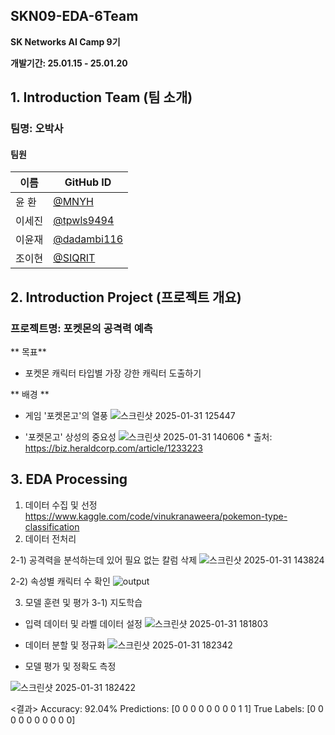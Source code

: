 ## SKN09-EDA-6Team

**SK Networks AI Camp 9기**

**개발기간: 25.01.15 - 25.01.20**



## 1. Introduction Team (팀 소개)

### 팀명: 오박사

#### **팀원**

| 이름       | GitHub ID      |
| ---------- | -------------- |
| 윤 환     | [@MNYH](https://github.com/MNYH)
| 이세진     | [@tpwls9494](https://github.com/tpwls9494)
| 이윤재     | [@dadambi116](https://github.com/dadambi116)
| 조이현     | [@SIQRIT](https://github.com/SIQRIT)



## 2. Introduction Project (프로젝트 개요)

### **프로젝트명**: 포켓몬의 공격력 예측

** 목표**
- 포켓몬 캐릭터 타입별 가장 강한 캐릭터 도출하기
  
** 배경 **
- 게임 '포켓몬고'의 열풍
  ![스크린샷 2025-01-31 125447](https://github.com/user-attachments/assets/1f17e76c-3888-41d0-9696-0a3f993606c3)
  
- '포켓몬고' 상성의 중요성
  ![스크린샷 2025-01-31 140606](https://github.com/user-attachments/assets/af2b6101-4f5d-4040-b6c6-07f8396189bf)
                                                                                    * 출처: https://biz.heraldcorp.com/article/1233223

## 3. EDA Processing
1. 데이터 수집 및 선정
   https://www.kaggle.com/code/vinukranaweera/pokemon-type-classification
2. 데이터 전처리

2-1) 공격력을 분석하는데 있어 필요 없는 칼럼 삭제
   ![스크린샷 2025-01-31 143824](https://github.com/user-attachments/assets/e1575936-89be-4b91-8699-59e39c4534c8)

2-2) 속성별 캐릭터 수 확인
  ![output](https://github.com/user-attachments/assets/e0eb5a7c-480c-40c7-afd6-58de11da90de)


3. 모델 훈련 및 평가
3-1) 지도학습
- 입력 데이터 및 라벨 데이터 설정
    ![스크린샷 2025-01-31 181803](https://github.com/user-attachments/assets/21616dbd-8fd3-4a38-919e-2592cc09aedb)
- 데이터 분할 및 정규화
![스크린샷 2025-01-31 182342](https://github.com/user-attachments/assets/0d480fad-bae7-418c-904f-5bd2b9abacc2)

- 모델 평가 및 정확도 측정
  
![스크린샷 2025-01-31 182422](https://github.com/user-attachments/assets/df25721b-7c02-4c83-8d98-f8c500fef825)

<결과>
Accuracy: 92.04%
Predictions: [0 0 0 0 0 0 0 0 1 1]
True Labels: [0 0 0 0 0 0 0 0 0 0]




     
  

  



